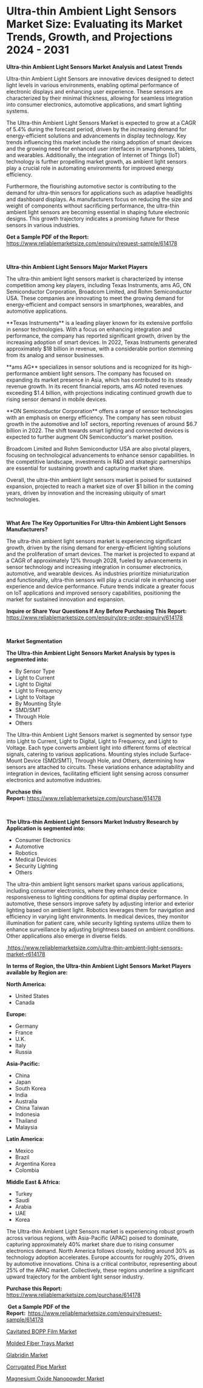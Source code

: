 <p><h1>Ultra-thin Ambient Light Sensors Market Size: Evaluating its Market Trends, Growth, and Projections 2024 - 2031</h1></p><p><strong>Ultra-thin Ambient Light Sensors Market Analysis and Latest Trends</strong></p>
<p><p>Ultra-thin Ambient Light Sensors are innovative devices designed to detect light levels in various environments, enabling optimal performance of electronic displays and enhancing user experience. These sensors are characterized by their minimal thickness, allowing for seamless integration into consumer electronics, automotive applications, and smart lighting systems.</p><p>The Ultra-thin Ambient Light Sensors Market is expected to grow at a CAGR of 5.4% during the forecast period, driven by the increasing demand for energy-efficient solutions and advancements in display technology. Key trends influencing this market include the rising adoption of smart devices and the growing need for enhanced user interfaces in smartphones, tablets, and wearables. Additionally, the integration of Internet of Things (IoT) technology is further propelling market growth, as ambient light sensors play a crucial role in automating environments for improved energy efficiency.</p><p>Furthermore, the flourishing automotive sector is contributing to the demand for ultra-thin sensors for applications such as adaptive headlights and dashboard displays. As manufacturers focus on reducing the size and weight of components without sacrificing performance, the ultra-thin ambient light sensors are becoming essential in shaping future electronic designs. This growth trajectory indicates a promising future for these sensors in various industries.</p></p>
<p><strong>Get a Sample PDF of the Report:&nbsp;</strong> <a href="https://www.reliablemarketsize.com/enquiry/request-sample/614178?utm_campaign=1845&utm_medium=2&utm_source=Github&utm_content=ia&utm_term=11122024&utm_id=ultra-thin-ambient-light-sensors">https://www.reliablemarketsize.com/enquiry/request-sample/614178</a></p>
<p>&nbsp;</p>
<p><strong>Ultra-thin Ambient Light Sensors Major Market Players</strong></p>
<p><p>The ultra-thin ambient light sensors market is characterized by intense competition among key players, including Texas Instruments, ams AG, ON Semiconductor Corporation, Broadcom Limited, and Rohm Semiconductor USA. These companies are innovating to meet the growing demand for energy-efficient and compact sensors in smartphones, wearables, and automotive applications.</p><p>**Texas Instruments** is a leading player known for its extensive portfolio in sensor technologies. With a focus on enhancing integration and performance, the company has reported significant growth, driven by the increasing adoption of smart devices. In 2022, Texas Instruments generated approximately $18 billion in revenue, with a considerable portion stemming from its analog and sensor businesses.</p><p>**ams AG** specializes in sensor solutions and is recognized for its high-performance ambient light sensors. The company has focused on expanding its market presence in Asia, which has contributed to its steady revenue growth. In its recent financial reports, ams AG noted revenues exceeding $1.4 billion, with projections indicating continued growth due to rising sensor demand in mobile devices.</p><p>**ON Semiconductor Corporation** offers a range of sensor technologies with an emphasis on energy efficiency. The company has seen robust growth in the automotive and IoT sectors, reporting revenues of around $6.7 billion in 2022. The shift towards smart lighting and connected devices is expected to further augment ON Semiconductor's market position.</p><p>Broadcom Limited and Rohm Semiconductor USA are also pivotal players, focusing on technological advancements to enhance sensor capabilities. In the competitive landscape, investments in R&D and strategic partnerships are essential for sustaining growth and capturing market share.</p><p>Overall, the ultra-thin ambient light sensors market is poised for sustained expansion, projected to reach a market size of over $1 billion in the coming years, driven by innovation and the increasing ubiquity of smart technologies.</p></p>
<p>&nbsp;</p>
<p><strong>What Are The Key Opportunities For Ultra-thin Ambient Light Sensors Manufacturers?</strong></p>
<p><p>The ultra-thin ambient light sensors market is experiencing significant growth, driven by the rising demand for energy-efficient lighting solutions and the proliferation of smart devices. The market is projected to expand at a CAGR of approximately 12% through 2028, fueled by advancements in sensor technology and increasing integration in consumer electronics, automotive, and wearable devices. As industries prioritize miniaturization and functionality, ultra-thin sensors will play a crucial role in enhancing user experience and device performance. Future trends indicate a greater focus on IoT applications and improved sensory capabilities, positioning the market for sustained innovation and expansion.</p></p>
<p><strong>Inquire or Share Your Questions If Any Before Purchasing This Report:</strong> <a href="https://www.reliablemarketsize.com/enquiry/pre-order-enquiry/614178?utm_campaign=1845&utm_medium=2&utm_source=Github&utm_content=ia&utm_term=11122024&utm_id=ultra-thin-ambient-light-sensors">https://www.reliablemarketsize.com/enquiry/pre-order-enquiry/614178</a></p>
<p>&nbsp;</p>
<p><strong>Market Segmentation</strong></p>
<p><strong>The Ultra-thin Ambient Light Sensors Market Analysis by types is segmented into:</strong></p>
<p><ul><li>By Sensor Type</li><li>Light to Current</li><li>Light to Digital</li><li>Light to Frequency</li><li>Light to Voltage</li><li>By Mounting Style</li><li>SMD/SMT</li><li>Through Hole</li><li>Others</li></ul></p>
<p><p>The Ultra-thin Ambient Light Sensors market is segmented by sensor type into Light to Current, Light to Digital, Light to Frequency, and Light to Voltage. Each type converts ambient light into different forms of electrical signals, catering to various applications. Mounting styles include Surface-Mount Device (SMD/SMT), Through Hole, and Others, determining how sensors are attached to circuits. These variations enhance adaptability and integration in devices, facilitating efficient light sensing across consumer electronics and automotive industries.</p></p>
<p><strong>Purchase this Report:&nbsp;</strong><a href="https://www.reliablemarketsize.com/purchase/614178?utm_campaign=1845&utm_medium=2&utm_source=Github&utm_content=ia&utm_term=11122024&utm_id=ultra-thin-ambient-light-sensors">https://www.reliablemarketsize.com/purchase/614178</a></p>
<p>&nbsp;</p>
<p><strong>The Ultra-thin Ambient Light Sensors Market Industry Research by Application is segmented into:</strong></p>
<p><ul><li>Consumer Electronics</li><li>Automotive</li><li>Robotics</li><li>Medical Devices</li><li>Security Lighting</li><li>Others</li></ul></p>
<p><p>The ultra-thin ambient light sensors market spans various applications, including consumer electronics, where they enhance device responsiveness to lighting conditions for optimal display performance. In automotive, these sensors improve safety by adjusting interior and exterior lighting based on ambient light. Robotics leverages them for navigation and efficiency in varying light environments. In medical devices, they monitor illumination for patient care, while security lighting systems utilize them to enhance surveillance by adjusting brightness based on ambient conditions. Other applications also emerge in diverse fields.</p></p>
<p><a href="https://www.reliablemarketsize.com/ultra-thin-ambient-light-sensors-market-r614178?utm_campaign=1845&utm_medium=2&utm_source=Github&utm_content=ia&utm_term=11122024&utm_id=ultra-thin-ambient-light-sensors">&nbsp;https://www.reliablemarketsize.com/ultra-thin-ambient-light-sensors-market-r614178</a></p>
<p><strong>In terms of Region, the Ultra-thin Ambient Light Sensors Market Players available by Region are:</strong></p>
<p>
    <p> <strong> North America: </strong>
        <ul>
            <li>United States</li>
            <li>Canada</li>
        </ul>
        </p> 
    <p> <strong> Europe: </strong>
        <ul>
            <li>Germany</li>
            <li>France</li>
            <li>U.K.</li>
            <li>Italy</li>
            <li>Russia</li>
        </ul>
        </p> 
    <p> <strong> Asia-Pacific: </strong>
        <ul>
            <li>China</li>
            <li>Japan</li>
            <li>South Korea</li>
            <li>India</li>
            <li>Australia</li>
            <li>China Taiwan</li>
            <li>Indonesia</li>
            <li>Thailand</li>
            <li>Malaysia</li>
        </ul>
        </p> 
    <p> <strong> Latin America: </strong>
        <ul>
            <li>Mexico</li>
            <li>Brazil</li>
            <li>Argentina Korea</li>
            <li>Colombia</li>
        </ul>
        </p> 
    <p> <strong> Middle East & Africa: </strong>
        <ul>
            <li>Turkey</li>
            <li>Saudi</li>
            <li>Arabia</li>
            <li>UAE</li>
            <li>Korea</li>
        </ul>
    </p>
    </p>
<p><p>The Ultra-thin Ambient Light Sensors market is experiencing robust growth across various regions, with Asia-Pacific (APAC) poised to dominate, capturing approximately 40% market share due to rising consumer electronics demand. North America follows closely, holding around 30% as technology adoption accelerates. Europe accounts for roughly 20%, driven by automotive innovations. China is a critical contributor, representing about 25% of the APAC market. Collectively, these regions underline a significant upward trajectory for the ambient light sensor industry.</p></p>
<p><strong>Purchase this Report: </strong><a href="https://www.reliablemarketsize.com/purchase/614178?utm_campaign=1845&utm_medium=2&utm_source=Github&utm_content=ia&utm_term=11122024&utm_id=ultra-thin-ambient-light-sensors">https://www.reliablemarketsize.com/purchase/614178</a></p>
<p>&nbsp;<strong>Get a Sample PDF of the Report:&nbsp;&nbsp;</strong><a href="https://www.reliablemarketsize.com/enquiry/request-sample/614178?utm_campaign=1845&utm_medium=2&utm_source=Github&utm_content=ia&utm_term=11122024&utm_id=ultra-thin-ambient-light-sensors">https://www.reliablemarketsize.com/enquiry/request-sample/614178</a></p>
<p><strong></strong></p>
<p><p><a href="https://www.linkedin.com/pulse/c-hannibex-sqmmf?utm_campaign=1845&utm_medium=2&utm_source=Github&utm_content=ia&utm_term=11122024&utm_id=ultra-thin-ambient-light-sensors">Cavitated BOPP Film Market</a></p><p><a href="https://www.linkedin.com/pulse/size-estimationof-molded-fiber-trays-market-forecast-ofthe-ui0se?utm_campaign=1845&utm_medium=2&utm_source=Github&utm_content=ia&utm_term=11122024&utm_id=ultra-thin-ambient-light-sensors">Molded Fiber Trays Market</a></p><p><a href="https://www.linkedin.com/pulse/c-hannibex-sqmmf?utm_campaign=1845&utm_medium=2&utm_source=Github&utm_content=ia&utm_term=11122024&utm_id=ultra-thin-ambient-light-sensors">Glabridin Market</a></p><p><a href="https://www.linkedin.com/pulse/empowering-stakeholders-insights-from-corrugated-pipe-market-qefee?utm_campaign=1845&utm_medium=2&utm_source=Github&utm_content=ia&utm_term=11122024&utm_id=ultra-thin-ambient-light-sensors">Corrugated Pipe Market</a></p><p><a href="https://www.linkedin.com/pulse/growth-projections-magnesium-oxide-nanopowder-market-in-depth-ph7qe?utm_campaign=1845&utm_medium=2&utm_source=Github&utm_content=ia&utm_term=11122024&utm_id=ultra-thin-ambient-light-sensors">Magnesium Oxide Nanopowder Market</a></p></p>
